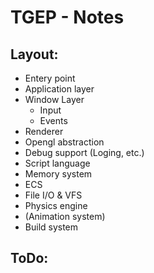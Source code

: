# TGEP - Notes

## Layout:

- Entery point
- Application layer
- Window Layer
    - Input
    - Events
- Renderer 
- Opengl abstraction
- Debug support (Loging, etc.)
- Script language
- Memory system 
- ECS
- File I/O & VFS
- Physics engine 
- (Animation system)
- Build system

## ToDo: 


